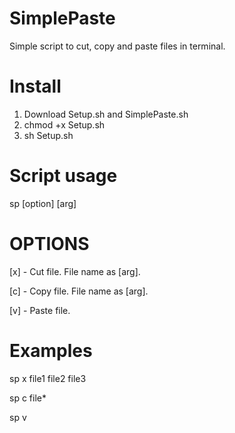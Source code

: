 # SimplePaste
Simple script to cut, copy and paste files in terminal.

# Install
1. Download Setup.sh and SimplePaste.sh
2. chmod +x Setup.sh
3. sh Setup.sh

# Script usage

sp [option] [arg]

# OPTIONS
[x] - Cut file.  File name as [arg].

[c] - Copy file. File name as [arg].

[v] - Paste file. 

# Examples
sp x file1 file2 file3

sp c file*

sp v
